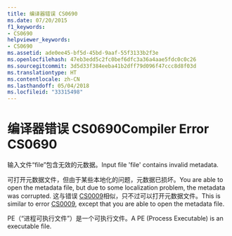 ```yaml
---
title: 编译器错误 CS0690
ms.date: 07/20/2015
f1_keywords:
- CS0690
helpviewer_keywords:
- CS0690
ms.assetid: ade0ee45-bf5d-45bd-9aaf-55f3133b2f3e
ms.openlocfilehash: 47eb3edd5c2fc0bef6dfc3a36a4aae5fdc0c0c26
ms.sourcegitcommit: 3d5d33f384eeba41b2dff79d096f47ccc8d8f03d
ms.translationtype: HT
ms.contentlocale: zh-CN
ms.lasthandoff: 05/04/2018
ms.locfileid: "33315498"
---
```

# <a name="compiler-error-cs0690"></a><span data-ttu-id="a9ee4-102">编译器错误 CS0690</span><span class="sxs-lookup"><span data-stu-id="a9ee4-102">Compiler Error CS0690</span></span>
<span data-ttu-id="a9ee4-103">输入文件“file”包含无效的元数据。</span><span class="sxs-lookup"><span data-stu-id="a9ee4-103">Input file 'file' contains invalid metadata.</span></span>  
  
 <span data-ttu-id="a9ee4-104">可打开元数据文件，但由于某些本地化的问题，元数据已损坏。</span><span class="sxs-lookup"><span data-stu-id="a9ee4-104">You are able to open the metadata file, but due to some localization problem, the metadata was corrupted.</span></span> <span data-ttu-id="a9ee4-105">这与错误 [CS0009](../../csharp/misc/cs0009.md)相似，只不过可以打开元数据文件。</span><span class="sxs-lookup"><span data-stu-id="a9ee4-105">This is similar to error [CS0009](../../csharp/misc/cs0009.md), except that you are able to open the metadata file.</span></span>  
  
 <span data-ttu-id="a9ee4-106">PE（“进程可执行文件”）是一个可执行文件。</span><span class="sxs-lookup"><span data-stu-id="a9ee4-106">A PE (Process Executable) is an executable file.</span></span>
